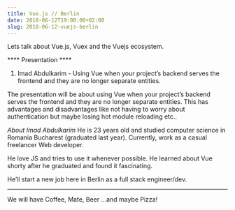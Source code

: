 ```yaml
---
title: Vue.js // Berlin
date: 2018-06-12T19:00:00+02:00
slug: 2018-06-12-vuejs-berlin
---
```


Lets talk about Vue.js, Vuex and the Vuejs ecosystem.

**** Presentation ****

1. Imad Abdulkarim - Using Vue when your project’s backend serves the frontend and they are no longer separate entities.

The presentation will be about using Vue when your project’s backend serves the frontend and they are no longer separate entities. This has advantages and disadvantages like not having to worry about authentication but maybe losing hot module reloading etc..

*About Imad Abdulkarim*
He is 23 years old and studied computer science in Romania Bucharest (graduated last year). Currently, work as a casual freelancer Web developer.

He love JS and tries to use it whenever possible. He learned about Vue shorty after he graduated and found it fascinating.

He’ll start a new job here in Berlin as a full stack engineer/dev.

********

We will have Coffee, Mate, Beer …and maybe Pizza!
